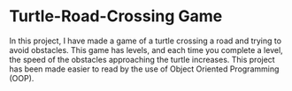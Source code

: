 # Turtle-Road-Crossing Game

In this project, I have made a game of a turtle crossing a road and trying to avoid obstacles. This game has levels, and each time you complete a level, the speed of the obstacles approaching the turtle increases. This project has been made easier to read by the use of Object Oriented Programming (OOP).
